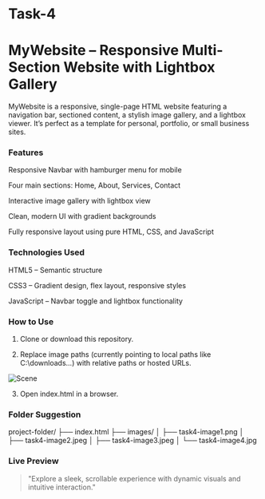 # Task-4
# MyWebsite – Responsive Multi-Section Website with Lightbox Gallery

MyWebsite is a responsive, single-page HTML website featuring a navigation bar, sectioned content, a stylish image gallery, and a lightbox viewer. It’s perfect as a template for personal, portfolio, or small business sites.

### Features

Responsive Navbar with hamburger menu for mobile

Four main sections: Home, About, Services, Contact

Interactive image gallery with lightbox view

Clean, modern UI with gradient backgrounds

Fully responsive layout using pure HTML, CSS, and JavaScript


### Technologies Used

HTML5 – Semantic structure

CSS3 – Gradient design, flex layout, responsive styles

JavaScript – Navbar toggle and lightbox functionality


### How to Use

1. Clone or download this repository.


2. Replace image paths (currently pointing to local paths like C:\downloads\...) with relative paths or hosted URLs.

<img src="images/your-image.jpg" alt="Scene" onclick="openLightbox(this)">


3. Open index.html in a browser.



### Folder Suggestion

project-folder/
├── index.html
├── images/
│   ├── task4-image1.png
│   ├── task4-image2.jpeg
│   ├── task4-image3.jpeg
│   └── task4-image4.jpg

### Live Preview

> "Explore a sleek, scrollable experience with dynamic visuals and intuitive interaction."
